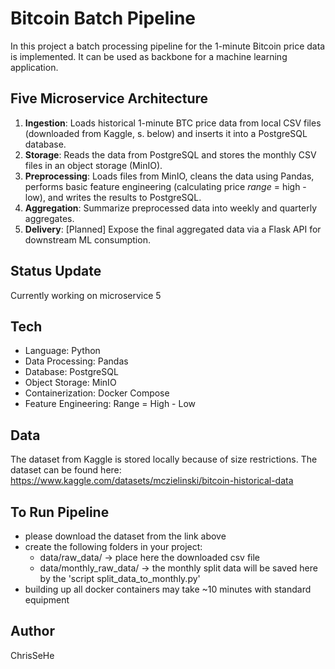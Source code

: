 # Bitcoin Batch Pipeline

In this project a batch processing pipeline for the 1-minute Bitcoin price data is implemented. It can be used as backbone for a machine learning application. 

## Five Microservice Architecture
1. **Ingestion**: Loads historical 1-minute BTC price data from local CSV files (downloaded from Kaggle, s. below) and inserts it into a PostgreSQL database.
2. **Storage**: Reads the data from PostgreSQL and stores the monthly CSV files in an object storage (MinIO).
3. **Preprocessing**: Loads files from MinIO, cleans the data using Pandas, performs basic feature engineering (calculating price *range* = high - low), and writes the results to PostgreSQL.
4. **Aggregation**: Summarize preprocessed data into weekly and quarterly aggregates.
5. **Delivery**: [Planned] Expose the final aggregated data via a Flask API for downstream ML consumption.

## Status Update
Currently working on microservice 5 

## Tech
- Language: Python
- Data Processing: Pandas
- Database: PostgreSQL
- Object Storage: MinIO
- Containerization: Docker Compose
- Feature Engineering: Range = High - Low

## Data
The dataset from Kaggle is stored locally because of size restrictions. The dataset can be found here: https://www.kaggle.com/datasets/mczielinski/bitcoin-historical-data 

## To Run Pipeline
- please download the dataset from the link above
- create the following folders in your project:
    - data/raw_data/ -> place here the downloaded csv file
    - data/monthly_raw_data/ -> the monthly split data will be saved here by the 'script split_data_to_monthly.py'
- building up all docker containers may take ~10 minutes with standard equipment

## Author
ChrisSeHe